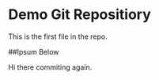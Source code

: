 # Demo Git Repositiory

This is the first file in the repo.

##Ipsum Below

Hi there commiting again.